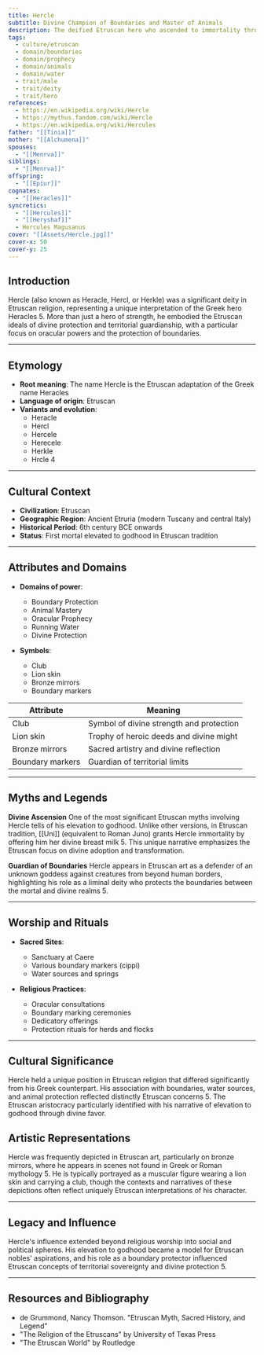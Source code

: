 ```yaml
---
title: Hercle
subtitle: Divine Champion of Boundaries and Master of Animals
description: The deified Etruscan hero who ascended to immortality through divine breast milk, guardian of borders and protector of flocks
tags:
  - culture/etruscan
  - domain/boundaries
  - domain/prophecy
  - domain/animals
  - domain/water
  - trait/male
  - trait/deity
  - trait/hero
references:
  - https://en.wikipedia.org/wiki/Hercle
  - https://mythus.fandom.com/wiki/Hercle
  - https://en.wikipedia.org/wiki/Hercules
father: "[[Tinia]]"
mother: "[[Alchumena]]"
spouses:
  - "[[Menrva]]"
siblings:
  - "[[Menrva]]"
offspring:
  - "[[Epiur]]"
cognates:
  - "[[Heracles]]"
syncretics:
  - "[[Hercules]]"
  - "[[Heryshaf]]"
  - Hercules Magusanus
cover: "[[Assets/Hercle.jpg]]"
cover-x: 50
cover-y: 25
---
```

##  Introduction
Hercle (also known as Heracle, Hercl, or Herkle) was a significant deity in Etruscan religion, representing a unique interpretation of the Greek hero Heracles <mcreference link="https://en.wikipedia.org/wiki/Hercle" index="5">5</mcreference>. More than just a hero of strength, he embodied the Etruscan ideals of divine protection and territorial guardianship, with a particular focus on oracular powers and the protection of boundaries.

---

## Etymology

- **Root meaning**: The name Hercle is the Etruscan adaptation of the Greek name Heracles
- **Language of origin**: Etruscan
- **Variants and evolution**: 
  - Heracle
  - Hercl
  - Hercele
  - Herecele
  - Herkle
  - Hrcle <mcreference link="https://mythus.fandom.com/wiki/Hercle" index="4">4</mcreference>

---

##  Cultural Context

- **Civilization**: Etruscan
- **Geographic Region**: Ancient Etruria (modern Tuscany and central Italy)
- **Historical Period**: 6th century BCE onwards
- **Status**: First mortal elevated to godhood in Etruscan tradition

---

## Attributes and Domains

- **Domains of power**: 
  - Boundary Protection
  - Animal Mastery
  - Oracular Prophecy
  - Running Water
  - Divine Protection

- **Symbols**: 
  - Club
  - Lion skin
  - Bronze mirrors
  - Boundary markers

| Attribute | Meaning |
|-----------|----------|
| Club | Symbol of divine strength and protection |
| Lion skin | Trophy of heroic deeds and divine might |
| Bronze mirrors | Sacred artistry and divine reflection |
| Boundary markers | Guardian of territorial limits |

---

## Myths and Legends

**Divine Ascension**
One of the most significant Etruscan myths involving Hercle tells of his elevation to godhood. Unlike other versions, in Etruscan tradition, [[Uni]] (equivalent to Roman Juno) grants Hercle immortality by offering him her divine breast milk <mcreference link="https://en.wikipedia.org/wiki/Hercle" index="5">5</mcreference>. This unique narrative emphasizes the Etruscan focus on divine adoption and transformation.

**Guardian of Boundaries**
Hercle appears in Etruscan art as a defender of an unknown goddess against creatures from beyond human borders, highlighting his role as a liminal deity who protects the boundaries between the mortal and divine realms <mcreference link="https://en.wikipedia.org/wiki/Hercle" index="5">5</mcreference>.

---

## Worship and Rituals

- **Sacred Sites**: 
  - Sanctuary at Caere
  - Various boundary markers (cippi)
  - Water sources and springs

- **Religious Practices**: 
  - Oracular consultations
  - Boundary marking ceremonies
  - Dedicatory offerings
  - Protection rituals for herds and flocks

---

## Cultural Significance

Hercle held a unique position in Etruscan religion that differed significantly from his Greek counterpart. His association with boundaries, water sources, and animal protection reflected distinctly Etruscan concerns <mcreference link="https://en.wikipedia.org/wiki/Hercle" index="5">5</mcreference>. The Etruscan aristocracy particularly identified with his narrative of elevation to godhood through divine favor.

## Artistic Representations

Hercle was frequently depicted in Etruscan art, particularly on bronze mirrors, where he appears in scenes not found in Greek or Roman mythology <mcreference link="https://en.wikipedia.org/wiki/Hercle" index="5">5</mcreference>. He is typically portrayed as a muscular figure wearing a lion skin and carrying a club, though the contexts and narratives of these depictions often reflect uniquely Etruscan interpretations of his character.

---

## Legacy and Influence

Hercle's influence extended beyond religious worship into social and political spheres. His elevation to godhood became a model for Etruscan nobles' aspirations, and his role as a boundary protector influenced Etruscan concepts of territorial sovereignty and divine protection <mcreference link="https://en.wikipedia.org/wiki/Hercle" index="5">5</mcreference>.

---

## Resources and Bibliography

- de Grummond, Nancy Thomson. "Etruscan Myth, Sacred History, and Legend"
- "The Religion of the Etruscans" by University of Texas Press
- "The Etruscan World" by Routledge
